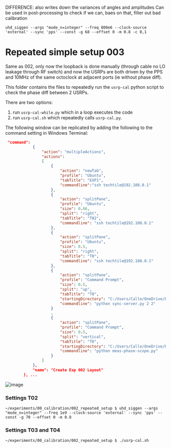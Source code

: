 DIFFERENCE: also writes down the variances of angles and amplitudes
Can be used in post-processing to check if we can, baes on that, filter out bad calibration


` uhd_siggen --args "mode_n=integer" --freq 800e6 --clock-source 'external' --sync 'pps' --const -g 68 --offset 0 -m 0.8 -c 0,1 `


# Repeated simple setup 003

Same as 002, only now the loopback is done manually (through cable no LO leakage through RF switch) and now the USRPs are both driven by the PPS and 10MHz of the same octoclock at adjacent ports (ie without phase diff).

This folder contains the files to repeatedly run the `usrp-cal` python script to check the phase diff between 2 USRPs.

There are two options:
1. run `usrp-cal-while.py` which in a loop executes the code
2. run `usrp-cal.sh` which repeatedly calls `usrp-cal.py`.

The following window can be replicated by adding the following to the command setting in Windows Terminal:

```json
 "command": 
            {
                "action": "multipleActions",
                "actions": 
                [
                    {
                        "action": "newTab",
                        "profile": "Ubuntu",
                        "tabTitle": "EXP1",
                        "commandline":"ssh techtile@192.108.0.1"
                    },
                    {
                        "action": "splitPane",
                        "profile": "Ubuntu",
                        "size": 0.66,
                        "split": "right",
                        "tabTitle": "T02",
                        "commandline": "ssh techtile@192.108.0.1"
                    },
                    {
                        "action": "splitPane",
                        "profile": "Ubuntu",
                        "size": 0.5,
                        "split": "right",
                        "tabTitle": "T0",
                        "commandline": "ssh techtile@192.108.0.1"
                    },
                    {
                        "action": "splitPane",
                        "profile": "Command Prompt",
                        "size": 0.5,
                        "split": "up",
                        "tabTitle": "T0",
                        "startingDirectory": "C:/Users/Calle/OneDrive/Documenten/GitHub/experiments/00_calibration/003_repeated_setup",
                        "commandline": "python sync-server.py 2 2"
                    }
                    ,
                    {
                        "action": "splitPane",
                        "profile": "Command Prompt",
                        "size": 0.5,
                        "split": "vertical",
                        "tabTitle": "T0",
                        "startingDirectory": "C:/Users/Calle/OneDrive/Documenten/GitHub/experiments/00_calibration/003_repeated_setup",
                        "commandline": "python meas-phase-scope.py"
                    }
                ]
            },
            "name": "Create Exp 002 Layout"
        }, ...
```
![image](https://github.com/techtile-by-dramco/experiments/assets/8626571/7ebfb2bf-89e2-4532-8864-b87ea08126e1)

### Settings T02
```
~/experiments/00_calibration/002_repeated_setup $ uhd_siggen --args "mode_n=integer" --freq 1e9 --clock-source 'external' --sync 'pps' --const -g 70 --offset 0 -m 0.8
```

### Settings T03 and T04
```
~/experiments/00_calibration/002_repeated_setup $ ./usrp-cal.sh
```


